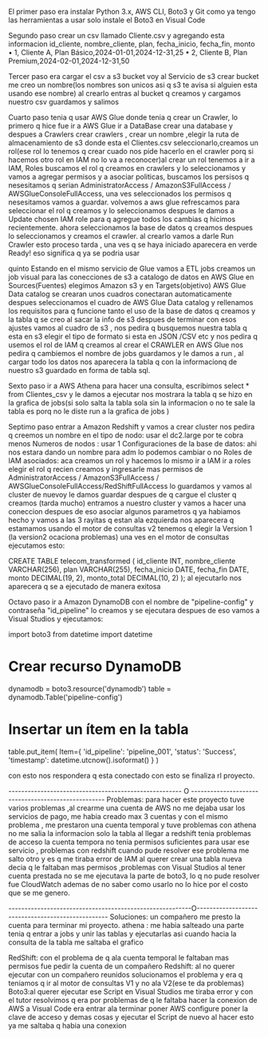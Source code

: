 El primer paso era instalar Python 3.x, AWS CLI, Boto3 y Git
como ya tengo las herramientas a usar solo instale el Boto3 en Visual Code


Segundo paso crear un csv llamado Cliente.csv
y agregando esta informacion
 id_cliente, nombre_cliente, plan, fecha_inicio, fecha_fin, monto 
• 1, Cliente A, Plan Básico,2024-01-01,2024-12-31,25 
• 2, Cliente B, Plan Premium,2024-02-01,2024-12-31,50 


Tercer paso era cargar el csv a s3 bucket
voy al Servicio de s3 crear bucket me creo un nombre(los nombres son unicos asi q s3 te avisa si alguien esta usando ese nombre) al crearlo entras al bucket q creamos y cargamos nuestro csv guardamos y salimos


Cuarto paso tenia q usar AWS Glue donde tenia q crear un Crawler, lo primero q hice fue 
ir a AWS Glue ir a DataBase crear una database y despues a Crawlers crear crawlers , crear un nombre ,elegir la ruta de almacenamiento de s3 donde esta el Clientes.csv seleccionarlo,creamos un rol(ese rol lo tenemos q crear cuado nos pide hacerlo en el crawler porq si hacemos otro rol en IAM no lo va a reconocer)al crear un rol tenemos a ir a IAM, Roles buscamos el rol q creamos en crawlers y lo seleccionamos y vamos a agregar permisos y a asociar politicas, buscamos los persisos q nesesitamos q serian AdministratorAccess / AmazonS3FullAccess / AWSGlueConsoleFullAccess, una ves seleccionados los permisos q nesesitamos vamos a guardar. volvemos a aws glue
refrescamos para seleccionar el rol q creamos y lo seleccionamos despues le damos a Update chosen IAM role para q agregue todos los cambias q hicimos recientemente. ahora seleccionamos la base de datos q creamos despues lo seleccionamos y creamos el crawler. al crearlo vamos a darle Run Crawler esto proceso tarda , una ves q se haya iniciado aparecera en verde Ready! eso significa q ya se podria usar 

quinto Estando en el mismo servicio de Glue vamos a ETL jobs creamos un job visual para las conecciones de s3 a catalogo de datos en AWS Glue  en Sources(Fuentes) elegimos Amazon s3 y en Targets(objetivo) AWS Glue Data catalog se crearan unos cuadros conectaran automaticamente despues seleccionamos el cuadro de AWS Glue Data catalog  y rellenamos los requisitos para q funcione tanto el uso de la base de datos q creamos y la tabla q se creo al sacar la info de s3 despues de terminar con esos ajustes vamos al cuadro de s3 , nos pedira q busquemos nuestra tabla q esta en s3 elegir el tipo de formato si esta en JSON /CSV etc y nos pedira q usemos el rol de IAM q creamos al crear el CRAWLER en AWS Glue nos pedira q cambiemos el nombre de jobs guardamos y le damos a run , al cargar todo los datos nos aparecera la tabla q con la informacionq de nuestro s3 guardado en forma de tabla sql.

Sexto paso ir a AWS Athena para hacer una consulta, escribimos select * from Clientes_csv y le damos a ejecutar nos mostrara la tabla q se hizo en la grafica de jobs(si solo salta la tabla sola sin la informacion o no te sale la tabla es porq no le diste run a la grafica de jobs )


Septimo paso entrar a Amazon Redshift y vamos a crear cluster nos pedira q creemos un nombre en el 
tipo de nodo: usar el dc2.large por te cobra menos
Numeros de nodos : usar 1
Configuraciones de la base de datos: ahi nos estara dando un nombre para adm lo podemos cambiar o no
Roles de IAM asociados: aca creamos un rol y hacemos lo mismo ir a IAM ir a roles elegir el rol q recien creamos y ingresarle mas permisos de AdministratorAccess / AmazonS3FullAccess / AWSGlueConsoleFullAccess/RedShiftFullAccess lo guardamos y vamos al cluster de nuevoy le damos guardar
despues de q cargue el cluster q creamos (tarda mucho) entramos a nuestro cluster y vamos a hacer una coneccion despues de eso asociar algunos parametros q ya habiamos hecho y vamos a las 3 rayitas q estan ala ezquierda nos aparecera q estamamos usando el motor de consultas v2 tenemos q elegir la Version 1 (la version2 ocaciona problemas) una ves en el motor de consultas ejecutamos esto:

CREATE TABLE telecom_transformed (
    id_cliente INT, 
    nombre_cliente VARCHAR(256), 
    plan VARCHAR(255), 
    fecha_inicio DATE, 
    fecha_fin DATE, 
    monto DECIMAL(19, 2), 
    monto_total DECIMAL(10, 2)
);
al ejecutarlo nos aparecera q se a ejecutado de manera exitosa

Octavo paso ir a Amazon DynamoDB con el nombre de "pipeline-config" y contraseña "id_pipeline"
lo creamos y se ejecutara despues de eso vamos a Visual Studios y ejecutamos:

import boto3
from datetime import datetime

# Crear recurso DynamoDB
dynamodb = boto3.resource('dynamodb')
table = dynamodb.Table('pipeline-config')

# Insertar un ítem en la tabla
table.put_item(
    Item={
        'id_pipeline': 'pipeline_001',
        'status': 'Success',
        'timestamp': datetime.utcnow().isoformat()
    }
)

con esto nos respondera q esta conectado
con esto se finaliza rl proyecto.



------------------------------------------------------ O ---------------------------------------------------
Problemas: para hacer este proyecto tuve varios problemas ,al crearme una cuenta de AWS no me dejaba usar los servicios de pago, me habia creado max 3 cuentas y con el mismo problema , me prestaron una cuenta temporal y tuve problemas con athena no me salia la informacion solo la tabla al llegar a redshift tenia problemas de acceso la cuenta tempora no tenia permisos suficientes para usar ese servicio , problemas con redshift cuando pude resolver ese problema me salto otro y es q me tiraba error de IAM al querer crear una tabla nueva decia q le faltaban mas permisos ,problemas con Visual Studios al tener cuenta prestada no se me ejecutava la parte de boto3, lo q no pude resolver fue CloudWatch ademas de no saber como usarlo no lo hice por el costo que se me genero.

---------------------------------------------------------O--------------------------------------------------
Soluciones: un compañero me presto la cuenta para terminar mi proyecto.
athena : me habia salteado una parte tenia q entrar a jobs y unir las tablas y ejecutarlas asi cuando hacia la consulta de la tabla me saltaba el grafico

RedShift: con el problema de q ala cuenta temporal le faltaban mas permisos fue pedir la cuenta de un compañero
Redshift: al no querer ejecutar con un compañero reunidos solucionamos el problema y era q teniamos q ir al motor de consultas V1 y no ala V2(ese te da problemas)
Boto3:al querer ejecutar ese Script en Visual Studios me tiraba error y con el tutor resolvimos q era por problemas de q le faltaba hacer la conexion de AWS a Visual Code era entrar ala terminar poner AWS configure
poner la clave de acceso y demas cosas y ejecutar el Script de nuevo al hacer esto ya me saltaba q habia una conexion
